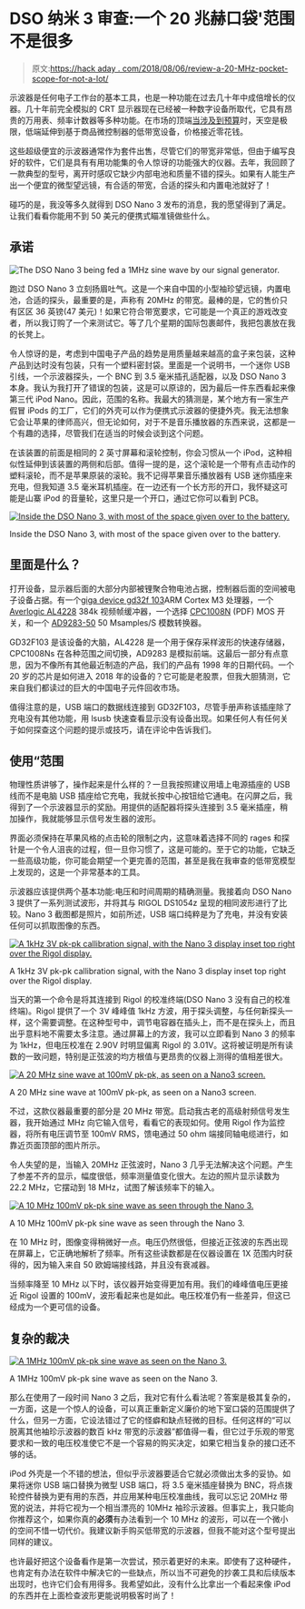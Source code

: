 # DSO 纳米 3 审查:一个 20 兆赫口袋'范围不是很多

> 原文:[https://hack aday . com/2018/08/06/review-a-20-MHz-pocket-scope-for-not-a-lot/](https://hackaday.com/2018/08/06/review-a-20-mhz-pocket-scope-for-not-a-lot/)

示波器是任何电子工作台的基本工具，也是一种功能在过去几十年中成倍增长的仪器。几十年前完全模拟的 CRT 显示器现在已经被一种数字设备所取代，它具有昂贵的万用表、频率计数器等多种功能。在市场的顶端[当涉及到预算](https://hackaday.com/2015/02/10/the-one-million-dollar-scope-teardown/)时，天空是极限，低端延伸到基于商品微控制器的低带宽设备，价格接近零花钱。

这些超级便宜的示波器通常作为套件出售，尽管它们的带宽非常低，但由于编写良好的软件，它们是具有有用功能集的令人惊讶的功能强大的仪器。去年，我回顾了一款典型的型号，离开时感叹它缺少内部电池和质量不错的探头。如果有人能生产出一个便宜的微型望远镜，有合适的带宽，合适的探头和内置电池就好了！

碰巧的是，我没等多久就得到 DSO Nano 3 发布的消息，我的愿望得到了满足。让我们看看你能用不到 50 美元的便携式瞄准镜做些什么。

## 承诺

![The DSO Nano 3 being fed a 1MHz sine wave by our signal generator.](../Images/a37c7369bd5aebbd77949f4741f5f58a.png)

跑过 DSO Nano 3 立刻扬眉吐气。这是一个来自中国的小型袖珍望远镜，内置电池，合适的探头，最重要的是，声称有 20MHz 的带宽。最棒的是，它的售价只有区区 36 英镑(47 美元)！如果它符合带宽要求，它可能是一个真正的游戏改变者，所以我订购了一个来测试它。等了几个星期的国际包裹邮件，我把包裹放在我的长凳上。

令人惊讶的是，考虑到中国电子产品的趋势是用质量越来越高的盒子来包装，这种产品到达时没有包装，只有一个塑料密封袋。里面是一个说明书，一个迷你 USB 引线，一个示波器探头，一个 BNC 到 3.5 毫米插孔适配器，以及 DSO Nano 3 本身。我认为我打开了错误的包装，这是可以原谅的，因为最后一件东西看起来像第三代 iPod Nano。因此，范围的名称。我最大的猜测是，某个地方有一家生产假冒 iPods 的工厂，它们的外壳可以作为便携式示波器的便捷外壳。我无法想象它会让苹果的律师高兴，但无论如何，对于不是音乐播放器的东西来说，这都是一个有趣的选择，尽管我们在适当的时候会谈到这个问题。

在该装置的前面是相同的 2 英寸屏幕和滚轮控制，你会习惯从一个 iPod，这种相似性延伸到该装置的两侧和后部。值得一提的是，这个滚轮是一个带有点击动作的塑料滚轮，而不是苹果原装的滚轮。我不记得苹果音乐播放器有 USB 迷你插座来充电，但我知道 3.5 毫米耳机插座。在一边还有一个长方形的开口，我怀疑这可能是山寨 iPod 的音量轮，这里只是一个开口，通过它你可以看到 PCB。

[![Inside the DSO Nano 3, with most of the space given over to the battery.](../Images/8fba3805169df09a9250778194763067.png)](https://hackaday.com/wp-content/uploads/2018/07/dsonano3-internal.jpg)

Inside the DSO Nano 3, with most of the space given over to the battery.

## 里面是什么？

打开设备，显示器后面的大部分内部被锂聚合物电池占据，控制器后面的空间被电子设备占据。有一个[giga device gd32f 103](http://cn.gigadevice.com/product-series/26.html)ARM Cortex M3 处理器，一个 [Averlogic AL4228](http://www.averlogic.com/AL422B.asp) 384k 视频帧缓冲器，一个选择 [CPC1008N](http://www.ixysic.com/home/pdfs.nsf/www/CPC1008N.pdf/$file/CPC1008N.pdf) (PDF) MOS 开关，和一个 [AD9283-50](http://www.analog.com/en/products/analog-to-digital-converters/standard-adc/high-speed-ad-10msps/ad9283.html) 50 Msamples/S 模数转换器。

GD32F103 是该设备的大脑，AL4228 是一个用于保存采样波形的快速存储器，CPC1008Ns 在各种范围之间切换，AD9283 是模拟前端。这最后一部分有点意思，因为不像所有其他最近制造的产品，我们的产品有 1998 年的日期代码。一个 20 岁的芯片是如何进入 2018 年的设备的？它可能是老股票，但我大胆猜测，它来自我们都读过的巨大的中国电子元件回收市场。

值得注意的是，USB 端口的数据线连接到 GD32F103，尽管手册声称该插座除了充电没有其他功能，用 lsusb 快速查看显示没有设备出现。如果任何人有任何关于如何探查这个问题的提示或技巧，请在评论中告诉我们。

## 使用“范围

物理性质讲够了，操作起来是什么样的？一旦我按照建议用墙上电源插座的 USB 线而不是电脑 USB 插座给它充电，我就长按中心按钮给它通电。在闪屏之后，我得到了一个示波器显示的奖励。用提供的适配器将探头连接到 3.5 毫米插座，稍加操作，我就能够显示信号发生器的波形。

界面必须保持在苹果风格的点击轮的限制之内，这意味着选择不同的 rages 和探针是一个令人沮丧的过程，但一旦你习惯了，这是可能的。至于它的功能，它缺乏一些高级功能，你可能会期望一个更完善的范围，甚至是我在我审查的低带宽模型上发现的，这是一个非常基本的工具。

示波器应该提供两个基本功能:电压和时间周期的精确测量。我接着向 DSO Nano 3 提供了一系列测试波形，并将其与 RIGOL DS1054z 呈现的相同波形进行了比较。Nano 3 截图都是照片，如前所述，USB 端口纯粹是为了充电，并没有安装任何可以抓取图像的东西。

[![A 1kHz 3V pk-pk callibration signal, with the Nano 3 display inset top right over the Rigol display.](../Images/05c2f396d53220d8e495a78db194ccb6.png)](https://hackaday.com/wp-content/uploads/2018/07/dsonano3-1khz-square.jpg)

A 1kHz 3V pk-pk callibration signal, with the Nano 3 display inset top right over the Rigol display.

当天的第一个命令是将其连接到 Rigol 的校准终端(DSO Nano 3 没有自己的校准终端)。Rigol 提供了一个 3V 峰峰值 1kHz 方波，用于探头调整，与任何新探头一样，这个需要调整。在这种型号中，调节电容器在插头上，而不是在探头上，而且出乎意料地不需要太多注意。通过屏幕上的方波，我可以立即看到 Nano 3 的频率为 1kHz，但电压校准在 2.90V 时明显偏离 Rigol 的 3.01V。这将被证明是所有读数的一致问题，特别是正弦波的均方根值与更昂贵的仪器上测得的值相差很大。

[![A 20 MHz sine wave at 100mV pk-pk, as seen on a Nano3 screen.](../Images/edd9b38fb867b20eca373d28c92faf98.png)](https://hackaday.com/wp-content/uploads/2018/07/dsonano3-20mhz.jpg)

A 20 MHz sine wave at 100mV pk-pk, as seen on a Nano3 screen.

不过，这款仪器最重要的部分是 20 MHz 带宽。启动我古老的高级射频信号发生器，我开始通过 MHz 向它输入信号，看看它的表现如何。使用 Rigol 作为监控器，将所有电压调节至 100mV RMS，馈电通过 50 ohm 端接同轴电缆进行，如靠近页面顶部的图片所示。

令人失望的是，当输入 20MHz 正弦波时，Nano 3 几乎无法解决这个问题。产生了参差不齐的显示，幅度很低，频率测量值变化很大。左边的照片显示读数为 22.2 MHz，它摆动到 18 MHz，试图了解该频率下的输入。

[![A 10 MHz 100mV pk-pk sine wave as seen through the Nano 3.](../Images/eff2a45adba74690380c37ce8ecbe804.png)](https://hackaday.com/wp-content/uploads/2018/07/dsonano3-10mhz.jpg)

A 10 MHz 100mV pk-pk sine wave as seen through the Nano 3.

在 10 MHz 时，图像变得稍微好一点。电压仍然很低，但接近正弦波的东西出现在屏幕上，它正确地解析了频率。所有这些读数都是在仪器设置在 1X 范围内时获得的，因为输入来自 50 欧姆端接线路，并且没有衰减器。

当频率降至 10 MHz 以下时，该仪器开始变得更加有用。我们的峰峰值电压更接近 Rigol 设置的 100mV，波形看起来也是如此。电压校准仍有一些差异，但这已经成为一个更可信的设备。

## 复杂的裁决

[![A 1MHz 100mV pk-pk sine wave as seen on the Nano 3.](../Images/2c3ada68cbeebdeb2ecf613fbf7f81d6.png)](https://hackaday.com/wp-content/uploads/2018/07/dsonano3-1mhz.jpg)

A 1MHz 100mV pk-pk sine wave as seen on the Nano 3.

那么在使用了一段时间 Nano 3 之后，我对它有什么看法呢？答案是极其复杂的，一方面，这是一个惊人的设备，可以真正重新定义廉价的地下室口袋的范围提供了什么，但另一方面，它设法错过了它的怪癖和缺点轻微的目标。任何这样的“可以脱离其他袖珍示波器的数百 kHz 带宽的示波器”都值得一看，但它过于乐观的带宽要求和一致的电压校准使它不是一个容易的购买决定，如果它相当复杂的接口还不够的话。

iPod 外壳是一个不错的想法，但似乎示波器要适合它就必须做出太多的妥协。如果将迷你 USB 端口替换为微型 USB 端口，将 3.5 毫米插座替换为 BNC，将点拨轮控件替换为更有用的东西，并应用某种电压校准曲线，我可以忘记 20MHz 带宽的说法，并将它视为一个相当漂亮的 10MHz 袖珍示波器。但事实上，我只能向你推荐这个，如果你真的**必须**有办法看到一个 10 MHz 的波形，可以在一个微小的空间不惜一切代价。我建议新手购买低带宽的示波器，但我不能对这个型号提出同样的建议。

也许最好把这个设备看作是第一次尝试，预示着更好的未来。即使有了这种硬件，也肯定有办法在软件中解决它的一些缺点，所以当不可避免的抄袭工具和后续版本出现时，也许它们会有用得多。我希望如此，没有什么比拿出一个看起来像 iPod 的东西并在上面检查波形更能说明极客时尚了！